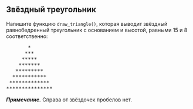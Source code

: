## Звёздный треугольник

Напишите функцию <code>draw_triangle()</code>, которая выводит звёздный равнобедренный треугольник с основанием и высотой,
равными 15 и 8 соответственно:

<pre>       *
      ***
     *****
    *******
   *********
  ***********
 *************
***************
</pre>

***Примечание.*** Справа от звёздочек пробелов нет.